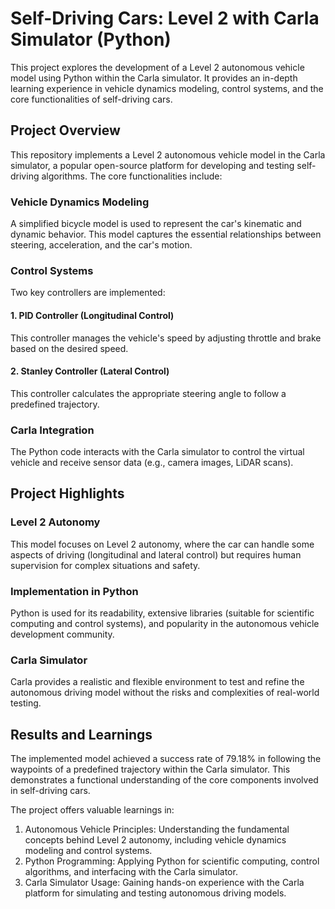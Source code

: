 # Self-Driving Cars: Level 2 with Carla Simulator (Python)
This project explores the development of a Level 2 autonomous vehicle model using Python within the Carla simulator. It provides an in-depth learning experience in vehicle dynamics modeling, control systems, and the core functionalities of self-driving cars.

## Project Overview
This repository implements a Level 2 autonomous vehicle model in the Carla simulator, a popular open-source platform for developing and testing self-driving algorithms.  The core functionalities include:

### Vehicle Dynamics Modeling
A simplified bicycle model is used to represent the car's kinematic and dynamic behavior. This model captures the essential relationships between steering, acceleration, and the car's motion.

### Control Systems
Two key controllers are implemented:
#### 1. PID Controller (Longitudinal Control)
This controller manages the vehicle's speed by adjusting throttle and brake based on the desired speed.
#### 2. Stanley Controller (Lateral Control)
This controller calculates the appropriate steering angle to follow a predefined trajectory.

### Carla Integration
The Python code interacts with the Carla simulator to control the virtual vehicle and receive sensor data (e.g., camera images, LiDAR scans).

## Project Highlights
### Level 2 Autonomy
This model focuses on Level 2 autonomy, where the car can handle some aspects of driving (longitudinal and lateral control) but requires human supervision for complex situations and safety.

### Implementation in Python
Python is used for its readability, extensive libraries (suitable for scientific computing and control systems), and popularity in the autonomous vehicle development community.

### Carla Simulator
Carla provides a realistic and flexible environment to test and refine the autonomous driving model without the risks and complexities of real-world testing.

## Results and Learnings
The implemented model achieved a success rate of 79.18% in following the waypoints of a predefined trajectory within the Carla simulator. This demonstrates a functional understanding of the core components involved in self-driving cars.

The project offers valuable learnings in:
1. Autonomous Vehicle Principles: Understanding the fundamental concepts behind Level 2 autonomy, including vehicle dynamics modeling and control systems.
2. Python Programming: Applying Python for scientific computing, control algorithms, and interfacing with the Carla simulator.
3. Carla Simulator Usage: Gaining hands-on experience with the Carla platform for simulating and testing autonomous driving models.
